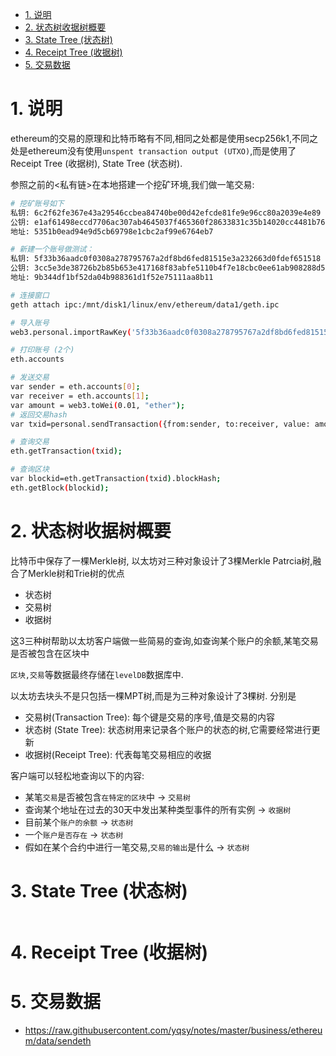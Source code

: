 <!-- TOC -->

- [1. 说明](#1-说明)
- [2. 状态树收据树概要](#2-状态树收据树概要)
- [3. State Tree (状态树)](#3-state-tree-状态树)
- [4. Receipt Tree (收据树)](#4-receipt-tree-收据树)
- [5. 交易数据](#5-交易数据)

<!-- /TOC -->


# 1. 说明

ethereum的交易的原理和比特币略有不同,相同之处都是使用secp256k1,不同之处是ethereum没有使用`unspent transaction output (UTXO)`,而是使用了Receipt Tree (收据树), State Tree (状态树).

参照之前的<私有链>在本地搭建一个挖矿环境,我们做一笔交易:

```bash
# 挖矿账号如下
私钥: 6c2f62fe367e43a29546ccbea84740be00d42efcde81fe9e96cc80a2039e4e89
公钥: e1af61498eccd7706ac307ab4645037f465360f28633831c35b14020cc4481b7648bb054dcf50977c895015078f6b2f45688b20ff379df5f79cd5b9ec65983ac
地址: 5351b0ead94e9d5cb69798e1cbc2af99e6764eb7

# 新建一个账号做测试：
私钥: 5f33b36aadc0f0308a278795767a2df8bd6fed81515e3a232663d0fdef651518
公钥: 3cc5e3de38726b2b85b653e417168f83abfe5110b4f7e18cbc0ee61ab908288d50570f86c7ebfce9eeb233975df43b25c96754d033ccc60798baf057ebe05f6d
地址: 9b344df1bf52da04b988361d1f52e75111aa8b11

# 连接窗口
geth attach ipc:/mnt/disk1/linux/env/ethereum/data1/geth.ipc

# 导入账号
web3.personal.importRawKey('5f33b36aadc0f0308a278795767a2df8bd6fed81515e3a232663d0fdef651518', '123456')

# 打印账号 (2个)
eth.accounts

# 发送交易
var sender = eth.accounts[0];
var receiver = eth.accounts[1];
var amount = web3.toWei(0.01, "ether");
# 返回交易hash
var txid=personal.sendTransaction({from:sender, to:receiver, value: amount}, '123456');

# 查询交易
eth.getTransaction(txid);

# 查询区块
var blockid=eth.getTransaction(txid).blockHash;
eth.getBlock(blockid);
```

# 2. 状态树收据树概要

比特币中保存了一棵Merkle树, 以太坊对三种对象设计了3棵Merkle Patrcia树,融合了Merkle树和Trie树的优点
* 状态树
* 交易树
* 收据树

这3三种树帮助以太坊客户端做一些简易的查询,如查询某个账户的余额,某笔交易是否被包含在区块中

`区块,交易`等数据最终存储在`levelDB`数据库中.

以太坊去块头不是只包括一棵MPT树,而是为三种对象设计了3棵树. 分别是 
* 交易树(Transaction Tree): 每个键是交易的序号,值是交易的内容
* 状态树 (State Tree): 状态树用来记录各个账户的状态的树,它需要经常进行更新
* 收据树(Receipt Tree): 代表每笔交易相应的收据

客户端可以轻松地查询以下的内容: 
* 某笔`交易`是否被包含`在特定的区块`中   -> `交易树`
* 查询某个地址在过去的30天中发出某种类型事件的所有实例 -> `收据树`
* 目前某个`账户的余额` -> `状态树`
* 一个`账户是否存在` -> `状态树`
* 假如在某个合约中进行一笔交易,`交易的输出`是什么 -> `状态树`


# 3. State Tree (状态树)

```bash

```

# 4. Receipt Tree (收据树)



# 5. 交易数据

* https://raw.githubusercontent.com/yqsy/notes/master/business/ethereum/data/sendeth
